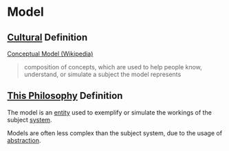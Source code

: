 # Model

## [Cultural](./culture.md) Definition

<a href="https://en.wikipedia.org/wiki/Conceptual_model" target="_blank">Conceptual Model (Wikipedia)</a>

> composition of concepts, which are used to help people know, understand, or simulate a subject the model represents

## [This Philosophy](./this-philosophy.md) Definition

The model is an [entity](./entity.md) used to exemplify or simulate the workings of the subject [system](./system.md).

Models are often less complex than the subject system, due to the usage of [abstraction](./abstraction.md).
